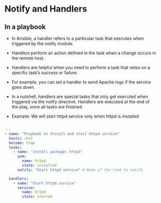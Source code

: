 # Notify and Handlers

## In a playbook

- In Ansible, a handler refers to a particular task that executes when triggered by the notify module. 
- Handlers perform an action defined in the task when a change occurs in the remote host.
- Handlers are helpful when you need to perform a task that relies on a specific task’s success or failure. 
- For example, you can set a handler to send Apache logs if the service goes down.

- In a nutshell, handlers are special tasks that only get executed when triggered via the notify directive. Handlers are executed at the end of the play, once all tasks are finished.

- Example: We will start httpd service only when httpd is installed

```yaml

---
- name: "Playbook to Install and start Httpd service"
  hosts: rhel
  become: true
  tasks:
    - name: "install package: httpd"
      yum:
        name: httpd
        state: installed
      notify: "Start httpd service" # Name of the task to notify

  handlers:
    - name: "Start httpd service"
      service:
        name: httpd
        state: started

```